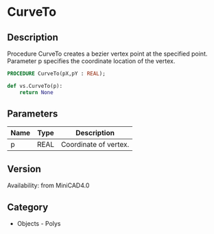 # CurveTo

## Description
Procedure CurveTo creates a bezier vertex point at the specified point. Parameter p specifies the coordinate location of the vertex.

```pascal
PROCEDURE CurveTo(pX,pY : REAL);
```

```python
def vs.CurveTo(p):
    return None
```

## Parameters
|Name|Type|Description|
|---|---|---|
|p|REAL|Coordinate of vertex.|

## Version
Availability: from MiniCAD4.0

## Category
* Objects - Polys

